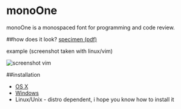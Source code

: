 monoOne
=======

monoOne is a monospaced font for programming and code review. 

##how does it look?
[specimen (pdf)](/blob/master/specimnen/monoOneSpecimen.pdf)

example (screenshot taken with linux/vim)

![screenshot vim](/blob/master/specimnen/monoOneVimScreenshot.png)

##installation
* [OS X](http://support.apple.com/kb/HT2509)
* [Windows](http://windows.microsoft.com/en-us/windows-vista/install-or-uninstall-fonts)
* Linux/Unix - distro dependent, i hope you know how to install it

<script id='flattrbtn'>(function(i){var f,s=document.getElementById(i);f=document.createElement('iframe');f.src='//api.flattr.com/button/view/?uid=mad_malik&url='+encodeURIComponent(document.URL);f.title='Flattr';f.height=62;f.width=55;f.style.borderWidth=0;s.parentNode.insertBefore(f,s);})('flattrbtn');</script>
